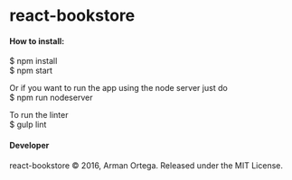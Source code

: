 # react-bookstore

#### How to install:   
$ npm install   
$ npm start   

Or if you want to run the app using the node server just do   
$ npm run nodeserver   

To run the linter   
$ gulp lint   

#### Developer   
react-bookstore &copy; 2016, Arman Ortega. Released under the MIT License. 